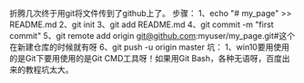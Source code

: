 折腾几次终于用git将文件传到了github上了。
步骤：
1、echo "# my_page" >> README.md
2、git init
3、git add README.md
4、git commit -m "first commit"
5、git remote add origin git@github.com:myuser/my_page.git#这个在新建仓库的时候就有呀
6、git push -u origin master
坑：
1、win10要用使用的是Git下要用使用的是Git CMD工具呀！如果用Git Bash，各种无语呀，百度出来的教程坑太大。

